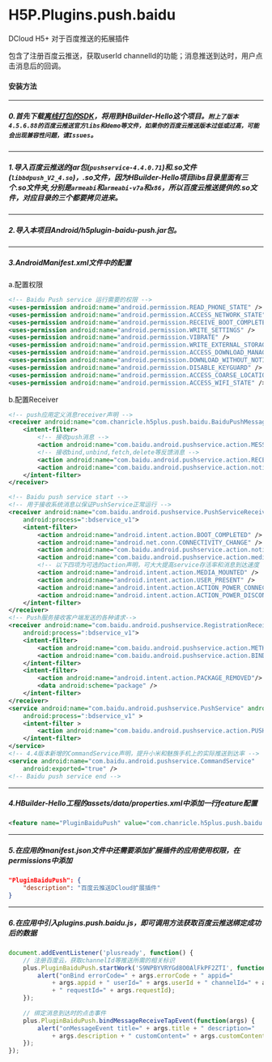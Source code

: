 # H5P.Plugins.push.baidu
DCloud H5+ 对于百度推送的拓展插件

包含了注册百度云推送，获取userId channelId的功能；消息推送到达时，用户点击消息后的回调。

#### 安装方法

---

##### 0.首先下载[离线打包的SDK](http://ask.dcloud.net.cn/article/103)，将用到HBuilder-Hello这个项目。`附上了版本4.5.6.88的百度云推送官方libs和demo等文件，如果你的百度云推送版本过低或过高，可能会出现兼容性问题，请Issues`。

---

##### 1.导入百度云推送的jar包(`pushservice-4.4.0.71`)和.so文件(`libbdpush_V2_4.so`)，.so文件，因为HBuilder-Hello项目libs目录里面有三个.so文件夹,分别是`armeabi`和`armeabi-v7a`和`x86`，所以百度云推送提供的.so文件，对应目录的三个都要拷贝进来。

---

##### 2.导入本项目Android/h5plugin-baidu-push.jar包。

---

##### 3.AndroidManifest.xml文件中的配置
a.配置权限

```xml
<!-- Baidu Push service 运行需要的权限 -->
<uses-permission android:name="android.permission.READ_PHONE_STATE" />
<uses-permission android:name="android.permission.ACCESS_NETWORK_STATE" />
<uses-permission android:name="android.permission.RECEIVE_BOOT_COMPLETED" />
<uses-permission android:name="android.permission.WRITE_SETTINGS" />
<uses-permission android:name="android.permission.VIBRATE" />
<uses-permission android:name="android.permission.WRITE_EXTERNAL_STORAGE" />
<uses-permission android:name="android.permission.ACCESS_DOWNLOAD_MANAGER"/>
<uses-permission android:name="android.permission.DOWNLOAD_WITHOUT_NOTIFICATION" />
<uses-permission android:name="android.permission.DISABLE_KEYGUARD" />
<uses-permission android:name="android.permission.ACCESS_COARSE_LOCATION" />
<uses-permission android:name="android.permission.ACCESS_WIFI_STATE" />
```

b.配置Receiver

```xml
<!-- push应用定义消息receiver声明 -->
<receiver android:name="com.chanricle.h5plus.push.baidu.BaiduPushMessageReceiver">
    <intent-filter>
        <!-- 接收push消息 -->
        <action android:name="com.baidu.android.pushservice.action.MESSAGE" />
        <!-- 接收bind,unbind,fetch,delete等反馈消息 -->
        <action android:name="com.baidu.android.pushservice.action.RECEIVE" />
        <action android:name="com.baidu.android.pushservice.action.notification.CLICK" />
    </intent-filter>
</receiver>

<!-- Baidu push service start -->
<!-- 用于接收系统消息以保证PushService正常运行 -->
<receiver android:name="com.baidu.android.pushservice.PushServiceReceiver"
    android:process=":bdservice_v1">
    <intent-filter>
        <action android:name="android.intent.action.BOOT_COMPLETED" />
        <action android:name="android.net.conn.CONNECTIVITY_CHANGE" />
        <action android:name="com.baidu.android.pushservice.action.notification.SHOW" />
        <action android:name="com.baidu.android.pushservice.action.media.CLICK" />
        <!-- 以下四项为可选的action声明，可大大提高service存活率和消息到达速度 -->
        <action android:name="android.intent.action.MEDIA_MOUNTED" />
        <action android:name="android.intent.action.USER_PRESENT" />
        <action android:name="android.intent.action.ACTION_POWER_CONNECTED" />
        <action android:name="android.intent.action.ACTION_POWER_DISCONNECTED" />
    </intent-filter>
</receiver>
<!-- Push服务接收客户端发送的各种请求-->
<receiver android:name="com.baidu.android.pushservice.RegistrationReceiver"
    android:process=":bdservice_v1">
    <intent-filter>
        <action android:name="com.baidu.android.pushservice.action.METHOD" />
        <action android:name="com.baidu.android.pushservice.action.BIND_SYNC" />
    </intent-filter>
    <intent-filter>
        <action android:name="android.intent.action.PACKAGE_REMOVED"/>
        <data android:scheme="package" />
    </intent-filter>
</receiver>
<service android:name="com.baidu.android.pushservice.PushService" android:exported="true"
    android:process=":bdservice_v1" >
    <intent-filter >
        <action android:name="com.baidu.android.pushservice.action.PUSH_SERVICE"/>
    </intent-filter>
</service>
<!-- 4.4版本新增的CommandService声明，提升小米和魅族手机上的实际推送到达率 -->
<service android:name="com.baidu.android.pushservice.CommandService"
    android:exported="true" />
<!-- Baidu push service end -->
```

---

##### 4.HBuilder-Hello工程的assets/data/properties.xml中添加一行feature配置

```xml
<feature name="PluginBaiduPush" value="com.chanricle.h5plus.push.baidu.BaiduPushManager" />
```    

---

##### 5.在应用的manifest.json文件中还需要添加扩展插件的应用使用权限，在permissions中添加

```json
"PluginBaiduPush": {
    "description": "百度云推送DCloud扩展插件"
}
```

---

##### 6.在应用中引入plugins.push.baidu.js，即可调用方法获取百度云推送绑定成功后的数据

```javascript
document.addEventListener('plusready', function() {
    // 注册百度云，获取channelId等推送所需的相关标识
    plus.PluginBaiduPush.startWork('S9NPBYVRYGd8O0AlFkPF2ZTI', function(args) {
    	alert("onBind errorCode=" + args.errorCode + " appid="
            + args.appid + " userId=" + args.userId + " channelId=" + args.channelId
            + " requestId=" + args.requestId);
    });
    
    // 绑定消息到达时的点击事件
    plus.PluginBaiduPush.bindMessageReceiveTapEvent(function(args) {
    	alert("onMessageEvent title=" + args.title + " description="
            + args.description + " customContent=" + args.customContent);
    });
});
```
